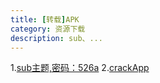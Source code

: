 ```yaml
---
title: [转载]APK
category: 资源下载
description: sub、...
---
```

1.[sub主题,密码：526a](https://kingbillsame.lanzous.com/b0f7m4lvg)
2.[crackApp](https://www.lanzous.com/u/yoyodadada)
